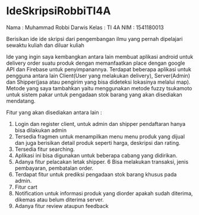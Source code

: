 # IdeSkripsiRobbiTI4A

Nama  : Muhammad Robbi Darwis
Kelas : TI 4A
NIM   : 1541180013

Berisikan ide ide skripsi dari pengembangan ilmu  yang pernah dipelajari sewaktu kuliah dan diluar kuliah

  Ide yang ingin saya kembangkan antara lain membuat aplikasi android untuk delivery order suatu produk dengan memanfaatkan place dengan google API dan Firebase untuk penyimpanannya. Terdapat beberapa aplikasi untuk pengguna antara lain Client(User yang melakukan delivery), Server(Admin) dan Shipper(jasa atau pengirim yang bisa dideteksi lokasinya melalui map). Metode yang saya tambahkan yaitu menggunakan metode fuzzy tsukamoto untuk sistem pakar untuk pengadaan stok barang yang akan disediakan mendatang.
  
  Fitur yang akan disediakan antara lain :
 1. Login dan register client, untuk admin dan shipper pendaftaran hanya bisa dilakukan admin
 2. Tersedia fragmen untuk menampilkan menu menu produk yang dijual dan juga berisikan detail produk seperti harga, deskripsi dan rating.
 3. Tersedia fitur searching.
 4. Aplikasi ini bisa digunakan untuk beberapa cabang yang didirikan.
 5. Adanya fitur pelacakan letak shipper.
 6  Bisa melakukan transaksi, jenis pembayaran, pembatalan order.
 7. Terdapat fitur untuk prediksi pengadaan stok barang khusus pada admin.
 8. Fitur cart
 9. Notification untuk informasi produk yang diorder apakah sudah diterima, dikemas atau belum diterima server.
 10. Adanya fitur review ataupun feedback
 
